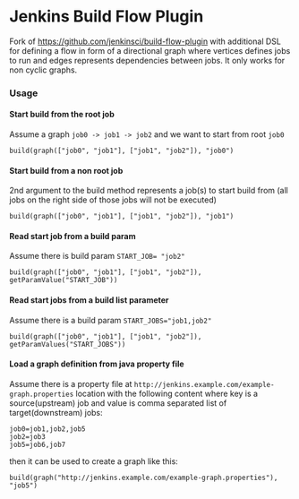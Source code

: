 Jenkins Build Flow Plugin
=========================

Fork of https://github.com/jenkinsci/build-flow-plugin with additional DSL for defining a flow in form of a directional
graph where vertices defines jobs to run and edges represents dependencies between jobs. It only works for non cyclic
graphs.

### Usage

#### Start build from the root job
Assume a graph ```job0 -> job1 -> job2``` and we want to start from root ```job0```
```
build(graph(["job0", "job1"], ["job1", "job2"]), "job0")
```

#### Start build from a non root job
2nd argument to the build method represents a job(s) to start build from (all jobs on the right side of those jobs
will not be executed)
```
build(graph(["job0", "job1"], ["job1", "job2"]), "job1")
```

#### Read start job from a build param
Assume there is build param ```START_JOB= "job2"```
```
build(graph(["job0", "job1"], ["job1", "job2"]), getParamValue("START_JOB"))
```

#### Read start jobs from a build list parameter
Assume there is a build param ```START_JOBS="job1,job2"```
```
build(graph(["job0", "job1"], ["job1", "job2"]), getParamValues("START_JOBS"))
```

#### Load a graph definition from java property file

Assume there is a property file at ```http://jenkins.example.com/example-graph.properties``` location with
the following content where key is a source(upstream) job and value is comma separated list of target(downstream) jobs:

```
job0=job1,job2,job5
job2=job3
job5=job6,job7
```

then it can be used to create a graph like this:

```
build(graph("http://jenkins.example.com/example-graph.properties"), "job5")
```